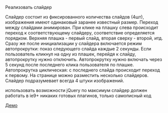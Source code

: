 Реализовать слайдер

Слайдер состоит из фиксированного количества слайдов (4шт), изображения имеют одинаковый заранее известный размер. Переход между слайдами анимирован. При клике на плашку слева происходит переход к соответствующему слайдеру, соответствие определяется порядком. Верхняя плашка - первый слайд, вторая сверху - второй, итд.
Сразу же после инициализации у слайдера включается режим автопрокрутки: показ следующего слайда каждые 2 секунды. Если пользователь кликнул на одну из плашек, перейдя к слайду, автопрокрутку нужно отключить. Автопрокрутку нужно включать через 5 секунд после последнего клика пользователя по плашке. Автопрокрутка циклическая: с последнего слайда происходит переход к первому. На странице можно разместить несколько слайдеров.
Слайдер подразумевает всегда 4 штуки изображений.

использовать возможности jQuery по максимум
слайдер должен работать в ie9+
никаких готовых плагинов, только самописный код

[Демо](http://repairbrain.github.io/Maxymiser-course-HT/22-slider/slider.html "Демо")